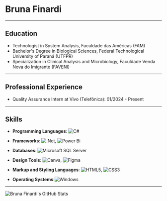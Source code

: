 # Bruna Finardi

---

## Education

- Technologist in System Analysis, Faculdade das Américas (FAM)
- Bachelor's Degree in Biological Sciences, Federal Technological University of Paraná (UTFPR)
- Specialization in Clinical Analysis and Microbiology, Faculdade Venda Nova do Imigrante (FAVENI)

---

## Professional Experience

- Quality Assurance Intern at Vivo (Telefônica): 01/2024 - Present

---

## Skills

- **Programming Languages**: ![C#](https://img.shields.io/badge/C%23-%23239120.svg?style=flat-square&logo=c-sharp&logoColor=white)
  
- **Frameworks**: ![.Net](https://img.shields.io/badge/.NET-5C2D91?style=flat-square&logo=.net&logoColor=white), ![Power Bi](https://img.shields.io/badge/power_bi-F2C811?style=flat-square&logo=powerbi&logoColor=black)
  
- **Databases**: ![Microsoft SQL Server](https://img.shields.io/badge/Microsoft%20SQL%20Server-CC2927?style=flat-square&logo=microsoft%20sql%20server&logoColor=white)
  
- **Design Tools**: ![Canva](https://img.shields.io/badge/Canva-%2300C4CC.svg?style=flat-square&logo=Canva&logoColor=white), ![Figma](https://img.shields.io/badge/Figma-%23F24E1E.svg?style=flat-square&logo=figma&logoColor=white) 
  
- **Markup and Styling Languages**: ![HTML5](https://img.shields.io/badge/HTML5-%23E34F26.svg?style=flat-square&logo=html5&logoColor=white), ![CSS3](https://img.shields.io/badge/CSS3-%231572B6.svg?style=flat-square&logo=css3&logoColor=white)
  
- **Operating Systems**:![Windows](https://img.shields.io/badge/Windows-0078D6?style=flat-square&logo=windows&logoColor=white)

---

![Bruna Finardi's GitHub Stats](https://github-readme-stats.vercel.app/api?username=finardib&show_icons=true&theme=dark)
